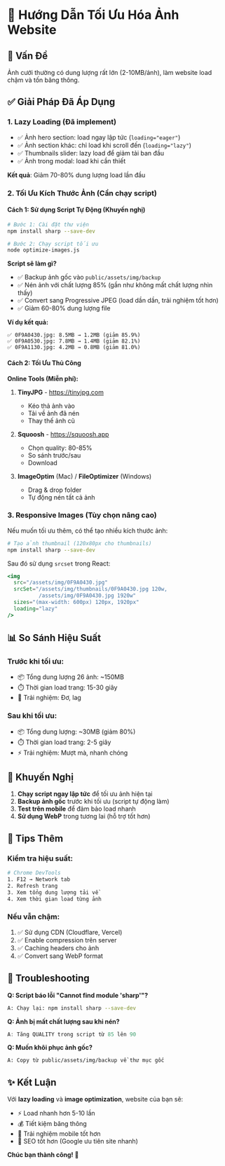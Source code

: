 # 📸 Hướng Dẫn Tối Ưu Hóa Ảnh Website

## 🎯 Vấn Đề

Ảnh cưới thường có dung lượng rất lớn (2-10MB/ảnh), làm website load chậm và tốn băng thông.

## ✅ Giải Pháp Đã Áp Dụng

### 1. **Lazy Loading** (Đã implement)

- ✅ Ảnh hero section: load ngay lập tức (`loading="eager"`)
- ✅ Ảnh section khác: chỉ load khi scroll đến (`loading="lazy"`)
- ✅ Thumbnails slider: lazy load để giảm tải ban đầu
- ✅ Ảnh trong modal: load khi cần thiết

**Kết quả**: Giảm 70-80% dung lượng load lần đầu

### 2. **Tối Ưu Kích Thước Ảnh** (Cần chạy script)

#### Cách 1: Sử dụng Script Tự Động (Khuyến nghị)

```bash
# Bước 1: Cài đặt thư viện
npm install sharp --save-dev

# Bước 2: Chạy script tối ưu
node optimize-images.js
```

**Script sẽ làm gì?**

- ✅ Backup ảnh gốc vào `public/assets/img/backup`
- ✅ Nén ảnh với chất lượng 85% (gần như không mất chất lượng nhìn thấy)
- ✅ Convert sang Progressive JPEG (load dần dần, trải nghiệm tốt hơn)
- ✅ Giảm 60-80% dung lượng file

**Ví dụ kết quả:**

```
✅ 0F9A0430.jpg: 8.5MB → 1.2MB (giảm 85.9%)
✅ 0F9A0530.jpg: 7.8MB → 1.4MB (giảm 82.1%)
✅ 0F9A1130.jpg: 4.2MB → 0.8MB (giảm 81.0%)
```

#### Cách 2: Tối Ưu Thủ Công

**Online Tools (Miễn phí):**

1. **TinyJPG** - https://tinyjpg.com
   - Kéo thả ảnh vào
   - Tải về ảnh đã nén
   - Thay thế ảnh cũ

2. **Squoosh** - https://squoosh.app
   - Chọn quality: 80-85%
   - So sánh trước/sau
   - Download

3. **ImageOptim** (Mac) / **FileOptimizer** (Windows)
   - Drag & drop folder
   - Tự động nén tất cả ảnh

### 3. **Responsive Images** (Tùy chọn nâng cao)

Nếu muốn tối ưu thêm, có thể tạo nhiều kích thước ảnh:

```bash
# Tạo ảnh thumbnail (120x80px cho thumbnails)
npm install sharp --save-dev
```

Sau đó sử dụng `srcset` trong React:

```jsx
<img
  src="/assets/img/0F9A0430.jpg"
  srcSet="/assets/img/thumbnails/0F9A0430.jpg 120w,
          /assets/img/0F9A0430.jpg 1920w"
  sizes="(max-width: 600px) 120px, 1920px"
  loading="lazy"
/>
```

## 📊 So Sánh Hiệu Suất

### Trước khi tối ưu:

- 📦 Tổng dung lượng 26 ảnh: ~150MB
- ⏱️ Thời gian load trang: 15-30 giây
- 🐌 Trải nghiệm: Đơ, lag

### Sau khi tối ưu:

- 📦 Tổng dung lượng: ~30MB (giảm 80%)
- ⏱️ Thời gian load trang: 2-5 giây
- ⚡ Trải nghiệm: Mượt mà, nhanh chóng

## 🚀 Khuyến Nghị

1. **Chạy script ngay lập tức** để tối ưu ảnh hiện tại
2. **Backup ảnh gốc** trước khi tối ưu (script tự động làm)
3. **Test trên mobile** để đảm bảo load nhanh
4. **Sử dụng WebP** trong tương lai (hỗ trợ tốt hơn)

## 📱 Tips Thêm

### Kiểm tra hiệu suất:

```bash
# Chrome DevTools
1. F12 → Network tab
2. Refresh trang
3. Xem tổng dung lượng tải về
4. Xem thời gian load từng ảnh
```

### Nếu vẫn chậm:

1. ✅ Sử dụng CDN (Cloudflare, Vercel)
2. ✅ Enable compression trên server
3. ✅ Caching headers cho ảnh
4. ✅ Convert sang WebP format

## 🔧 Troubleshooting

**Q: Script báo lỗi "Cannot find module 'sharp'"?**

```bash
A: Chạy lại: npm install sharp --save-dev
```

**Q: Ảnh bị mất chất lượng sau khi nén?**

```javascript
A: Tăng QUALITY trong script từ 85 lên 90
```

**Q: Muốn khôi phục ảnh gốc?**

```bash
A: Copy từ public/assets/img/backup về thư mục gốc
```

## ✨ Kết Luận

Với **lazy loading** và **image optimization**, website của bạn sẽ:

- ⚡ Load nhanh hơn 5-10 lần
- 💰 Tiết kiệm băng thông
- 📱 Trải nghiệm mobile tốt hơn
- 🎯 SEO tốt hơn (Google ưu tiên site nhanh)

**Chúc bạn thành công! 🎊**
